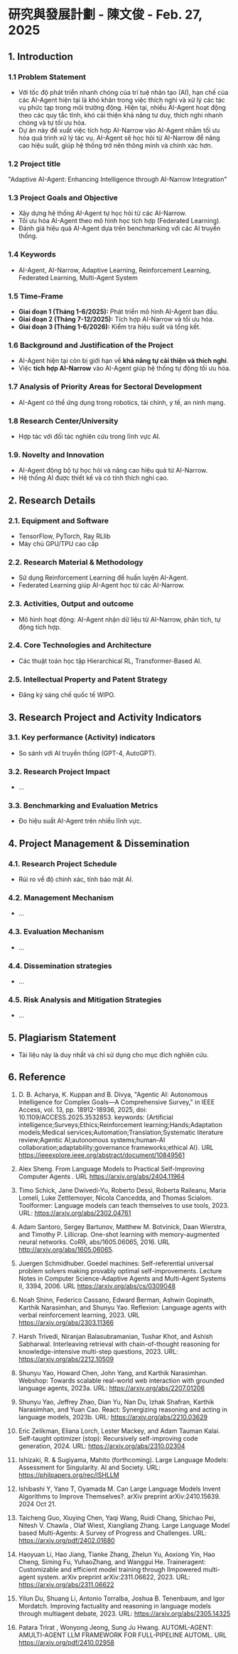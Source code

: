 # 研究與發展計劃 - 陳文俊 - Feb. 27, 2025

## 1. Introduction 
### 1.1 Problem Statement
- Với tốc độ phát triển nhanh chóng của trí tuệ nhân tạo (AI), hạn chế của các AI-Agent hiện tại là khó khăn trong việc thích nghi và xử lý các tác vụ phức tạp trong môi trường động. Hiện tại, nhiều AI-Agent hoạt động theo các quy tắc tĩnh, khó cải thiện khả năng tư duy, thích nghi nhanh chóng và tự tối ưu hóa.
- Dự án này đề xuất việc tích hợp AI-Narrow vào AI-Agent nhằm tối ưu hóa quá trình xử lý tác vụ. AI-Agent sẽ học hỏi từ AI-Narrow để nâng cao hiệu suất, giúp hệ thống trở nên thông minh và chính xác hơn.
### 1.2 Project title
"Adaptive AI-Agent: Enhancing Intelligence through AI-Narrow Integration"
### 1.3 Project Goals and Objective
- Xây dựng hệ thống AI-Agent tự học hỏi từ các AI-Narrow.
- Tối ưu hóa AI-Agent theo mô hình học tích hợp (Federated Learning).
- Đánh giá hiệu quả AI-Agent dựa trên benchmarking với các AI truyền thống.
### 1.4 Keywords
- AI-Agent, AI-Narrow, Adaptive Learning, Reinforcement Learning, Federated Learning, Multi-Agent System
### 1.5 Time‐Frame
- **Giai đoạn 1 (Tháng 1-6/2025):** Phát triển mô hình AI-Agent ban đầu.
- **Giai đoạn 2 (Tháng 7-12/2025):** Tích hợp AI-Narrow và tối ưu hóa.
- **Giai đoạn 3 (Tháng 1-6/2026):** Kiểm tra hiệu suất và tổng kết.
### 1.6 Background and Justification of the Project
- AI-Agent hiện tại còn bị giới hạn về **khả năng tự cải thiện và thích nghi**.
- Việc **tích hợp AI-Narrow** vào AI-Agent giúp hệ thống tự động tối ưu hóa.
### 1.7 Analysis of Priority Areas for Sectoral Development
- AI-Agent có thể ứng dụng trong robotics, tài chính, y tế, an ninh mạng.
### 1.8 Research Center/University
- Hợp tác với đối tác nghiên cứu trong lĩnh vực AI.
### 1.9. Novelty and Innovation
- AI-Agent động bộ tự học hỏi và nâng cao hiệu quả từ AI-Narrow.
- Hệ thống AI được thiết kế và có tính thích nghi cao.
## 2. Research Details 
### 2.1. Equipment and Software 
- TensorFlow, PyTorch, Ray RLlib
- Máy chủ GPU/TPU cao cấp
### 2.2. Research Material & Methodology
- Sử dụng Reinforcement Learning để huấn luyện AI-Agent.
- Federated Learning giúp AI-Agent học từ các AI-Narrow.
### 2.3. Activities, Output and outcome
- Mô hình hoạt động: AI-Agent nhận dữ liệu từ AI-Narrow, phân tích, tự động tích hợp.
### 2.4. Core Technologies and Architecture
- Các thuật toán học tập Hierarchical RL, Transformer-Based AI.
### 2.5. Intellectual Property and Patent Strategy
- Đăng ký sáng chế quốc tế WIPO.
## 3. Research Project and Activity Indicators
### 3.1. Key performance (Activity) indicators
- So sánh với AI truyền thống (GPT-4, AutoGPT).
### 3.2. Research Project Impact
- ...
### 3.3. Benchmarking and Evaluation Metrics
- Đo hiệu suất AI-Agent trên nhiều lĩnh vực.
## 4. Project Management & Dissemination
### 4.1. Research Project Schedule 
- Rủi ro về độ chính xác, tính bảo mật AI.
### 4.2. Management Mechanism 
- ...
### 4.3. Evaluation Mechanism 
- ...
### 4.4. Dissemination strategies
- ...
### 4.5. Risk Analysis and Mitigation Strategies
- ...
## 5. Plagiarism Statement
- Tài liệu này là duy nhất và chỉ sử dụng cho mục đích nghiên cứu.
## 6. Reference
1. D. B. Acharya, K. Kuppan and B. Divya, "Agentic AI: Autonomous Intelligence for Complex Goals—A Comprehensive Survey," in IEEE Access, vol. 13, pp. 18912-18936, 2025, doi: 10.1109/ACCESS.2025.3532853. keywords: {Artificial intelligence;Surveys;Ethics;Reinforcement learning;Hands;Adaptation models;Medical services;Automation;Translation;Systematic literature review;Agentic AI;autonomous systems;human-AI collaboration;adaptability;governance frameworks;ethical AI}. URL https://ieeexplore.ieee.org/abstract/document/10849561

2. Alex Sheng. From Language Models to Practical Self-Improving Computer Agents . URL https://arxiv.org/abs/2404.11964

3. Timo Schick, Jane Dwivedi-Yu, Roberto Dessì, Roberta Raileanu, Maria Lomeli, Luke Zettlemoyer, Nicola Cancedda, and Thomas Scialom. Toolformer: Language models can teach themselves to use tools, 2023. URL: https://arxiv.org/abs/2302.04761

4. Adam Santoro, Sergey Bartunov, Matthew M. Botvinick, Daan Wierstra, and Timothy P. Lillicrap. One-shot learning with memory-augmented neural networks. CoRR, abs/1605.06065, 2016. URL http://arxiv.org/abs/1605.06065.

5. Juergen Schmidhuber. Goedel machines: Self-referential universal problem solvers making provably optimal self-improvements. Lecture Notes in Computer Science-Adaptive Agents and Multi-Agent Systems II, 3394, 2006. URL https://arxiv.org/abs/cs/0309048

6. Noah Shinn, Federico Cassano, Edward Berman, Ashwin Gopinath, Karthik Narasimhan, and Shunyu Yao. Reflexion: Language agents with verbal reinforcement learning, 2023. URL https://arxiv.org/abs/2303.11366

7. Harsh Trivedi, Niranjan Balasubramanian, Tushar Khot, and Ashish Sabharwal. Interleaving retrieval with chain-of-thought reasoning for knowledge-intensive multi-step questions, 2023. URL: https://arxiv.org/abs/2212.10509

8. Shunyu Yao, Howard Chen, John Yang, and Karthik Narasimhan. Webshop: Towards scalable real-world web interaction with grounded language agents, 2023a. URL: https://arxiv.org/abs/2207.01206

9. Shunyu Yao, Jeffrey Zhao, Dian Yu, Nan Du, Izhak Shafran, Karthik Narasimhan, and Yuan Cao. React: Synergizing reasoning and acting in language models, 2023b. URL: https://arxiv.org/abs/2210.03629

10. Eric Zelikman, Eliana Lorch, Lester Mackey, and Adam Tauman Kalai. Self-taught optimizer (stop): Recursively self-improving code generation, 2024. URL: https://arxiv.org/abs/2310.02304

11. Ishizaki, R. & Sugiyama, Mahito (forthcoming). Large Language Models: Assessment for Singularity. AI and Society. URL: https://philpapers.org/rec/ISHLLM

12. Ishibashi Y, Yano T, Oyamada M. Can Large Language Models Invent Algorithms to Improve Themselves?. arXiv preprint arXiv:2410.15639. 2024 Oct 21.

13. Taicheng Guo, Xiuying Chen, Yaqi Wang, Ruidi Chang, Shichao Pei, Nitesh V. Chawla , Olaf Wiest, Xiangliang Zhang. Large Language Model based Multi-Agents: A Survey of Progress and Challenges. URL: https://arxiv.org/pdf/2402.01680

14. Haoyuan Li, Hao Jiang, Tianke Zhang, Zhelun Yu, Aoxiong Yin, Hao Cheng, Siming Fu, YuhaoZhang, and Wanggui He. Traineragent: Customizable and efficient model training through llmpowered multi-agent system. arXiv preprint arXiv:2311.06622, 2023. URL: https://arxiv.org/abs/2311.06622

15. Yilun Du, Shuang Li, Antonio Torralba, Joshua B. Tenenbaum, and Igor Mordatch. Improving factuality and reasoning in language models through multiagent debate, 2023. URL: https://arxiv.org/abs/2305.14325

16. Patara Trirat , Wonyong Jeong, Sung Ju Hwang. AUTOML-AGENT: AMULTI-AGENT LLM FRAMEWORK FOR FULL-PIPELINE AUTOML. URL https://arxiv.org/pdf/2410.02958
